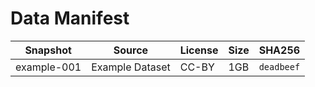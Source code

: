 # Data Manifest

| Snapshot | Source | License | Size | SHA256 |
|----------|--------|---------|------|--------|
| example-001 | Example Dataset | CC-BY | 1GB | `deadbeef` |

